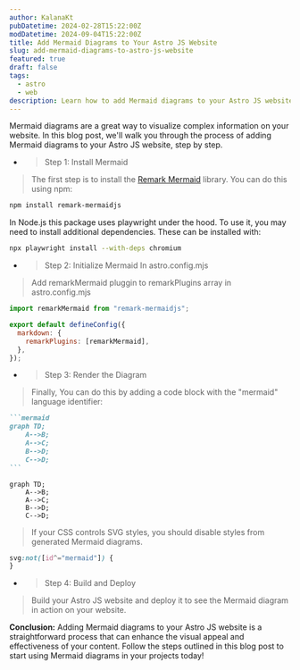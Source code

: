 ```yaml
---
author: KalanaKt
pubDatetime: 2024-02-28T15:22:00Z
modDatetime: 2024-09-04T15:22:00Z
title: Add Mermaid Diagrams to Your Astro JS Website
slug: add-mermaid-diagrams-to-astro-js-website
featured: true
draft: false
tags:
  - astro
  - web
description: Learn how to add Mermaid diagrams to your Astro JS website.
---
```


Mermaid diagrams are a great way to visualize complex information on your website. In this blog post,
we'll walk you through the process of adding Mermaid diagrams to your Astro JS website, step by step.

- > Step 1: Install Mermaid

> The first step is to install the [Remark Mermaid](https://github.com/remcohaszing/remark-mermaidjs) library. You can do this using npm:

```bash
npm install remark-mermaidjs
```

In Node.js this package uses playwright under the hood. To use it, you may need to install additional dependencies. These can be installed with:

```bash
npx playwright install --with-deps chromium
```

- > Step 2: Initialize Mermaid In astro.config.mjs

> Add remarkMermaid pluggin to remarkPlugins array in astro.config.mjs

```javascript title="astro.config.mjs" ins={1,5}
import remarkMermaid from "remark-mermaidjs";

export default defineConfig({
  markdown: {
    remarkPlugins: [remarkMermaid],
  },
});
```

- > Step 3: Render the Diagram

> Finally, You can do this by adding a code block with the "mermaid" language identifier:

````markdown
```mermaid
graph TD;
    A-->B;
    A-->C;
    B-->D;
    C-->D;
```
````

```mermaid
graph TD;
    A-->B;
    A-->C;
    B-->D;
    C-->D;
```

> If your CSS controls SVG styles, you should disable styles from generated Mermaid diagrams.

```css
svg:not([id^="mermaid"]) {
}
```

- > Step 4: Build and Deploy

> Build your Astro JS website and deploy it to see the Mermaid diagram in action on your website.

**Conclusion:**
Adding Mermaid diagrams to your Astro JS website is a straightforward process that can enhance the visual appeal and effectiveness of your content. Follow the steps outlined in this blog post to start using Mermaid diagrams in your projects today!
